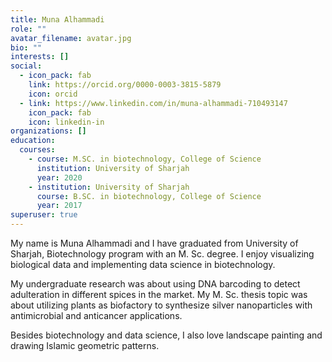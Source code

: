 ```yaml
---
title: Muna Alhammadi
role: ""
avatar_filename: avatar.jpg
bio: ""
interests: []
social:
  - icon_pack: fab
    link: https://orcid.org/0000-0003-3815-5879
    icon: orcid
  - link: https://www.linkedin.com/in/muna-alhammadi-710493147
    icon_pack: fab
    icon: linkedin-in
organizations: []
education:
  courses:
    - course: M.SC. in biotechnology, College of Science
      institution: University of Sharjah
      year: 2020
    - institution: University of Sharjah
      course: B.SC. in biotechnology, College of Science
      year: 2017
superuser: true
---
```

My name is Muna Alhammadi and I have graduated from University of Sharjah, Biotechnology program with an M. Sc. degree. I enjoy visualizing biological data and implementing data science in biotechnology.

My undergraduate research was about using DNA barcoding to detect adulteration in different spices in the market. My M. Sc. thesis topic was about utilizing plants as biofactory to synthesize silver nanoparticles with antimicrobial and anticancer applications.

Besides biotechnology and data science, I also love landscape painting and drawing Islamic geometric patterns.